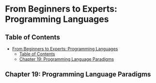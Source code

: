 # From Beginners to Experts: Programming Languages
## Table of Contents
- [From Beginners to Experts: Programming Languages](#from-beginners-to-experts-programming-languages)
  - [Table of Contents](#table-of-contents)
  - [Chapter 19: Programming Language Paradigms](#chapter-19-programming-language-paradigms)

## Chapter 19: Programming Language Paradigms
